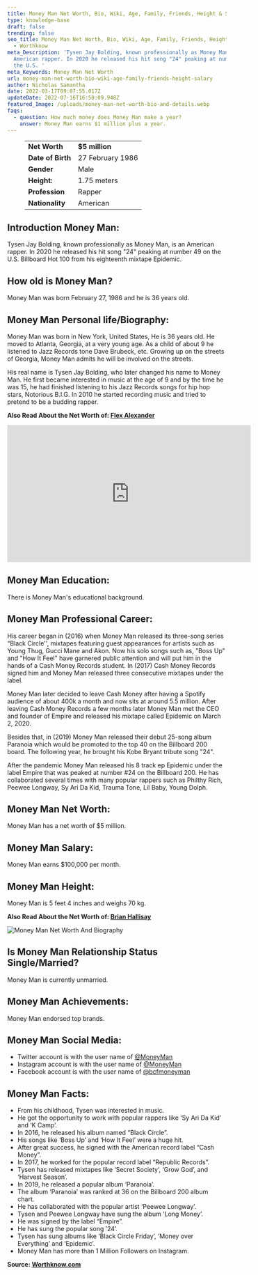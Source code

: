 ```yaml
---
title: Money Man Net Worth, Bio, Wiki, Age, Family, Friends, Height & Salary
type: knowledge-base
draft: false
trending: false
seo_title: Money Man Net Worth, Bio, Wiki, Age, Family, Friends, Height & Salary
  - Worthknow
meta_Description: 'Tysen Jay Bolding, known professionally as Money Man, is an
  American rapper. In 2020 he released his hit song "24" peaking at number 49 on
  the U.S. '
meta_Keywords: Money Man Net Worth
url: money-man-net-worth-bio-wiki-age-family-friends-height-salary
author: Nicholas Samantha
date: 2022-03-17T09:07:55.017Z
updateDate: 2022-07-16T16:50:09.948Z
featured_Image: /uploads/money-man-net-worth-bio-and-details.webp
faqs:
  - question: How much money does Money Man make a year?
    answer: Money Man earns $1 million plus a year.
---
```

<figure class="wp-block-table is-style-stripes">
  <table>
    <tbody>
      <tr>
        <td>
          <strong>Net Worth</strong>
        </td>
        <td>
          <strong>$5 million</strong>
        </td>
      </tr>
      <tr>
        <td>
          <strong>Date of Birth</strong>
        </td>
        <td>27 February 1986</td>
      </tr>
      <tr>
        <td>
          <strong>Gender</strong>
        </td>
        <td>Male</td>
      </tr>
      <tr>
        <td>
          <strong>Height:</strong>
        </td>
        <td>1.75 meters</td>
      </tr>
      <tr>
        <td>
          <strong>Profession</strong>
        </td>
        <td>Rapper</td>
      </tr>
      <tr>
        <td>
          <strong>Nationality</strong>
        </td>
        <td>American</td>
      </tr>
    </tbody>
  </table>
</figure>

## **Introduction Money Man:**

Tysen Jay Bolding, known professionally as Money Man, is an American rapper. In 2020 he released his hit song "24" peaking at number 49 on the U.S. Billboard Hot 100 from his eighteenth mixtape Epidemic.

## **How old is Money Man?**

Money Man was born February 27, 1986 and he is 36 years old.

## **Money Man Personal life/Biography:**

Money Man was born in New York, United States, He is 36 years old. He moved to Atlanta, Georgia, at a very young age. As a child of about 9 he listened to Jazz Records tone Dave Brubeck, etc. Growing up on the streets of Georgia, Money Man admits he will be involved on the streets.

His real name is Tysen Jay Bolding, who later changed his name to Money Man. He first became interested in music at the age of 9 and by the time he was 15, he had finished listening to his Jazz Records songs for hip hop stars, Notorious B.I.G. In 2010 he started recording music and tried to pretend to be a budding rapper.

**Also Read About the Net Worth of: <a href="https://worthknow.com/flex-alexander-net-worth-bio-wiki-age-family-friends-height-salary/" target="_blank" rel="noopener">Flex Alexander</a>**

<iframe width="560" height="315" src="https://www.youtube.com/embed/DDKgPvHT3Rw" title="YouTube video player" frameborder="0" allow="accelerometer; autoplay; clipboard-write; encrypted-media; gyroscope; picture-in-picture" allowfullscreen></iframe>

## **Money Man Education:**

There is Money Man's educational background.

## **Money Man Professional Career:**

His career began in (2016) when Money Man released its three-song series “Black Circle'', mixtapes featuring guest appearances for artists such as Young Thug, Gucci Mane and Akon. Now his solo songs such as, "Boss Up" and "How It Feel" have garnered public attention and will put him in the hands of a Cash Money Records student. In (2017) Cash Money Records signed him and Money Man released three consecutive mixtapes under the label.

Money Man later decided to leave Cash Money after having a Spotify audience of about 400k a month and now sits at around 5.5 million. After leaving Cash Money Records a few months later Money Man met the CEO and founder of Empire and released his mixtape called Epidemic on March 2, 2020.

Besides that, in (2019) Money Man released their debut 25-song album Paranoia which would be promoted to the top 40 on the Billboard 200 board. The following year, he brought his Kobe Bryant tribute song "24".

After the pandemic Money Man released his 8 track ep Epidemic under the label Empire that was peaked at number #24 on the Billboard 200. He has collaborated several times with many popular rappers such as Philthy Rich, Peewee Longway, Sy Ari Da Kid, Trauma Tone, Lil Baby, Young Dolph.

## **Money Man Net Worth:**

Money Man has a net worth of $5 million.

## **Money Man Salary:**

Money Man earns $100,000 per month.

## **Money Man Height:**

Money Man is 5 feet 4 inches and weighs 70 kg.

**Also Read About the Net Worth of: <a href="https://worthknow.com/brian-hallisay-net-worth-bio-wiki-age-family-friends-height-salary/" target="_blank" rel="noopener">Brian Hallisay</a>**

![Money Man Net Worth And Biography](/uploads/money-man-net-worth.webp)

## **Is Money Man Relationship Status Single/Married?**

Money Man is currently unmarried.

## **Money Man Achievements:**

Money Man endorsed top brands.

## **Money Man Social Media:**

* Twitter account is with the user name of <a href="https://twitter.com/MoneyMan" target="_blank" rel="nofollow" rel="noopener">@MoneyMan</a>
* Instagram account is with the user name of <a href="https://www.instagram.com/moneyman/" target="_blank" rel="nofollow" rel="noopener">@MoneyMan</a>
* Facebook account is with the user name of <a href="https://www.facebook.com/bcfmoneyman/" target="_blank" rel="nofollow" rel="noopener">@bcfmoneyman</a>

## **Money Man Facts:**

* From his childhood, Tysen was interested in music.
* He got the opportunity to work with popular rappers like ‘Sy Ari Da Kid’ and ‘K Camp’.
* In 2016, he released his album named “Black Circle”.
* His songs like ‘Boss Up’ and ‘How It Feel’ were a huge hit.
* After great success, he signed with the American record label “Cash Money”.
* In 2017, he worked for the popular record label “Republic Records”.
* Tysen has released mixtapes like ‘Secret Society’, ‘Grow God’, and ‘Harvest Season’.
* In 2019, he released a popular album ‘Paranoia’.
* The album ‘Paranoia’ was ranked at 36 on the Billboard 200 album chart.
* He has collaborated with the popular artist ‘Peewee Longway’.
* Tysen and Peewee Longway have sung the album ‘Long Money’.
* He was signed by the label “Empire”.
* He has sung the popular song ’24’.
* Tysen has sung albums like ‘Black Circle Friday’, ‘Money over Everything’ and ‘Epidemic’.
* Money Man has more than 1 Million Followers on Instagram.

**Source: <a href="https://worthknow.com/" target="_blank" rel="noopener">Worthknow.com</a>**